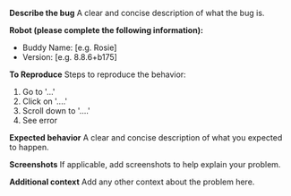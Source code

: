 **Describe the bug**
A clear and concise description of what the bug is.

**Robot (please complete the following information):**
 - Buddy Name: [e.g. Rosie]
 - Version: [e.g. 8.8.6+b175]

**To Reproduce**
Steps to reproduce the behavior:
1. Go to '...'
2. Click on '....'
3. Scroll down to '....'
4. See error

**Expected behavior**
A clear and concise description of what you expected to happen.

**Screenshots**
If applicable, add screenshots to help explain your problem.

**Additional context**
Add any other context about the problem here.
